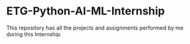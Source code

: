 # ETG-Python-AI-ML-Internship<br>
This repository has all the projects and assignments performed by me during this Internship.
